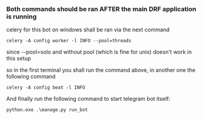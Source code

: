### Both commands should be ran AFTER the main DRF application is running

celery for this bot on windows shall be ran via the next command
```
celery -A config worker -l INFO --pool=threads
```
since --pool=solo and without pool (which is fine for unix) doesn't work in this setup

so in the first terminal you shall run the command above, in another one the following command
```
celery -A config beat -l INFO
```

And finally run the following command to start telegram bot itself:
```
python.exe .\manage.py run_bot
```
